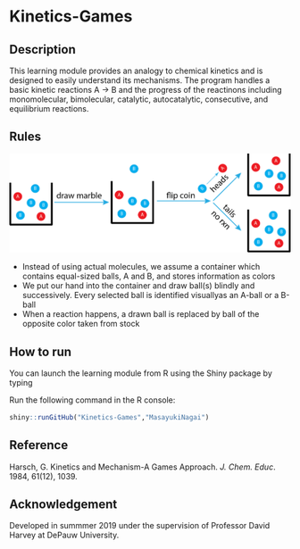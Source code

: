 # Kinetics-Games
## Description
This learning module provides an analogy to chemical kinetics and is designed to easily understand its mechanisms. The program handles a basic kinetic reactions A → B and the progress of the reactinons including monomolecular, bimolecular, catalytic, autocatalytic, consecutive, and equilibrium reactions. 

## Rules
![alt text](https://github.com/MasayukiNagai/Kinetics-Games/blob/master/images/kingames.png)
* Instead of using actual molecules, we assume a container which contains equal-sized balls, A and B, and stores information as colors
* We put our hand into the container and draw ball(s) blindly and successively. Every selected ball is identified visuallyas an A-ball or a B-ball
* When a reaction happens, a drawn ball is replaced by ball of the opposite color taken from stock

## How to run
You can launch the learning module from R using the Shiny package by typing

Run the following command in the R console:

```R
shiny::runGitHub("Kinetics-Games","MasayukiNagai")
```

## Reference

Harsch, G. Kinetics and Mechanism-A Games Approach. *J. Chem. Educ*. 1984, 61(12), 1039.

## Acknowledgement

Developed in summmer 2019 under the supervision of Professor David Harvey at DePauw University.

